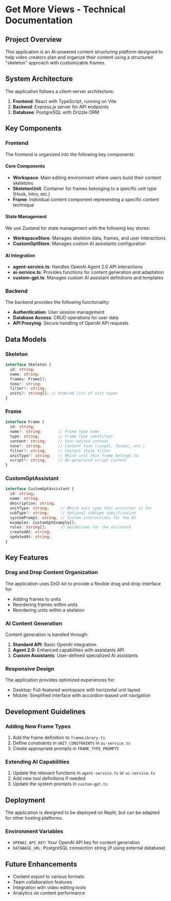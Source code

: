 # Get More Views - Technical Documentation

## Project Overview

This application is an AI-powered content structuring platform designed to help video creators plan and organize their content using a structured "skeleton" approach with customizable frames.

## System Architecture

The application follows a client-server architecture:

1. **Frontend**: React with TypeScript, running on Vite
2. **Backend**: Express.js server for API endpoints
3. **Database**: PostgreSQL with Drizzle ORM

## Key Components

### Frontend

The frontend is organized into the following key components:

#### Core Components

- **Workspace**: Main editing environment where users build their content skeletons
- **SkeletonUnit**: Container for frames belonging to a specific unit type (Hook, Intro, etc.)
- **Frame**: Individual content component representing a specific content technique

#### State Management

We use Zustand for state management with the following key stores:

- **WorkspaceStore**: Manages skeleton data, frames, and user interactions
- **CustomGptStore**: Manages custom AI assistants configuration

#### AI Integration

- **agent-service.ts**: Handles OpenAI Agent 2.0 API interactions
- **ai-service.ts**: Provides functions for content generation and adaptation
- **custom-gpt.ts**: Manages custom AI assistant definitions and templates

### Backend

The backend provides the following functionality:

- **Authentication**: User session management
- **Database Access**: CRUD operations for user data
- **API Proxying**: Secure handling of OpenAI API requests

## Data Models

### Skeleton

```typescript
interface Skeleton {
  id: string;
  name: string;
  frames: Frame[];
  tone?: string;
  filter?: string;
  units?: string[]; // Ordered list of unit types
}
```

### Frame

```typescript
interface Frame {
  id: string;
  name?: string;       // Frame type name
  type: string;        // Frame type identifier
  content: string;     // User-edited content
  tone?: string;       // Content tone (casual, formal, etc.)
  filter?: string;     // Content style filter
  unitType?: string;   // Which unit this frame belongs to
  script?: string;     // AI-generated script content
}
```

### CustomGptAssistant

```typescript
interface CustomGptAssistant {
  id: string;
  name: string;
  description: string;
  unitType: string;     // Which unit type this assistant is for
  subType?: string;     // Optional subtype specification
  systemPrompt: string; // System instructions for the AI
  examples: CustomGptExample[];
  rules: string[];      // Guidelines for the assistant
  createdAt: string;
  updatedAt: string;
}
```

## Key Features

### Drag and Drop Content Organization

The application uses DnD-kit to provide a flexible drag and drop interface for:
- Adding frames to units
- Reordering frames within units
- Reordering units within a skeleton

### AI Content Generation

Content generation is handled through:
1. **Standard API**: Basic OpenAI integration
2. **Agent 2.0**: Enhanced capabilities with assistants API
3. **Custom Assistants**: User-defined specialized AI assistants

### Responsive Design

The application provides optimized experiences for:
- Desktop: Full-featured workspace with horizontal unit layout
- Mobile: Simplified interface with accordion-based unit navigation

## Development Guidelines

### Adding New Frame Types

1. Add the frame definition to `frameLibrary.ts`
2. Define constraints in `UNIT_CONSTRAINTS` in `ai-service.ts`
3. Create appropriate prompts in `FRAME_TYPE_PROMPTS`

### Extending AI Capabilities

1. Update the relevant functions in `agent-service.ts` or `ai-service.ts`
2. Add new tool definitions if needed
3. Update the system prompts in `custom-gpt.ts`

## Deployment

The application is designed to be deployed on Replit, but can be adapted for other hosting platforms.

### Environment Variables

- `OPENAI_API_KEY`: Your OpenAI API key for content generation
- `DATABASE_URL`: PostgreSQL connection string (if using external database)

## Future Enhancements

- Content export to various formats
- Team collaboration features
- Integration with video editing tools
- Analytics on content performance